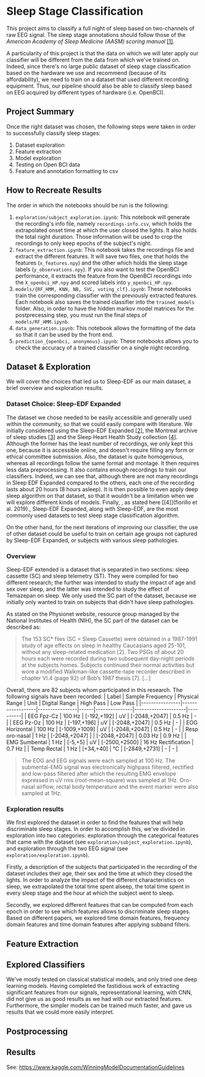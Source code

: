 # Sleep Stage Classification

This project aims to classify a full night of sleep based on two-channels of raw EEG signal. The sleep stage annotations should follow those of the *American Academy of Sleep Medicine (AASM) scoring manual* [[1]](https://aasm.org/clinical-resources/scoring-manual/).

A particularity of this project is that the data on which we will later apply our classifier will be different from the data from which we've trained on. Indeed, since there's no large public dataset of sleep stage classification based on the hardware we use and recommend (because of its affordability), we need to train on a dataset that used different recording equipment. Thus, our pipeline should also be able to classify sleep based on EEG acquired by different types of hardware (i.e. OpenBCI).

## Project Summary

Once the right dataset was chosen, the following steps were taken in order to successfully classify sleep stages:
1) Dataset exploration
2) Feature extraction
3) Model exploration
4) Testing on Open BCI data
5) Feature and annotation formatting to csv

## How to Recreate Results

The order in which the notebooks should be run is the following:

1) `exploration/subject_exploration.ipynb`: This notebook will generate the recording's info file, namely `recordings-info.csv`, which holds the extrapolated onset time at which the user closed the lights. It also holds the total night duration. Those information will be used to crop the recordings to only keep epochs of the subject's night.
2) `feature_extraction.ipynb`: This notebook takes the recordings file and extract the different features. It will save two files, one that holds the features (`x_features.npy`) and the other which holds the sleep stage labels (`y_observations.npy`). If you also want to test the OpenBCI performance, it extracts the feature from the OpenBCI recordings into the `X_openbci_HP.npy` and scored labels into `y_openbci_HP.npy`.
3) `models/{RF_HMM, KNN, NB, SVC, voting_clf}.ipynb`: These notebooks train the corresponding classifier with the previously extracted features. Each notebook also saves the trained classifier into the `trained_models` folder. Also, in order to have the hidden markov model matrices for the postprecessing step, you must run the final steps of `models/RF_HMM.ipynb`. 
4) `data_generation.ipynb`: This notebook allows the formatting of the data so that it can be used by the front end.
5) `prediction_{openbci, anonymous}.ipynb`: These notebooks allows you to check the accuracy of a trained classifier on a single night recording.

## Dataset & Exploration

We will cover the choices that led us to Sleep-EDF as our main dataset, a brief overview and exploration results.

### Dataset Choice: Sleep-EDF Expanded

The dataset we chose needed to be easily accessible and generally used within the community, so that we could easily compare with literature. We initially considered using the Sleep-EDF Expanded [[2]](https://physionet.org/content/sleep-edfx/1.0.0/), the Montreal archive of sleep studies [[3]]() and the Sleep Heart Health Study collection [[4]](). Although the former has the least number of recordings, we only kept this one, because it is accessible online, and doesn't require filling any form or ethical committee submission. Also, the dataset is quite homogenious, whereas all recordings follow the same format and montage. It then requires less data preprocessing. It also contains enough recordings to train our classifiers. Indeed, we can see that, although there are not many recordings in Sleep EDF Expanded compared to the others, each one of the recording lasts about 20 hours (8 hours asleep). It is then possible to even apply deep sleep algorithm on that dataset, so that it wouldn't be a limitation when we will explore different kinds of models. Finally, , as stated here [[4]](fiorillo et al. 2019)., Sleep-EDF Expanded, along with Sleep-EDF, are the most commonly used datasets to test sleep stage classification algorithm.

On the other hand, for the next iterations of improving our classifier, the use of other dataset could be useful to train on certain age groups not captured by Sleep-EDF Expanded, or subjects with various sleep pathologies.

### Overview

<!-- Short desciption of the chosen dataset (context what/when/how/why), how it compares to the data we will afterwards collect (scoring manual, recording equipment, signal preprocessing) -->

Sleep-EDF extended is a dataset that is separated in two sections: sleep cassette (SC) and sleep telemetry (ST). They were compiled for two different research; the further was intended to study the impact of age and sex over sleep, and the latter was intended to study the effect of Temazepan on sleep. We only used the SC part of the dataset, because we initially only wanted to train on subjects that didn't have sleep pathologies.

As stated on the Physionet website, resource group managed by the National Institutes of Health (NIH), the SC part of the dataset can be described as:
> The 153 SC* files (SC = Sleep Cassette) were obtained in a 1987-1991 study of age effects on sleep in healthy Caucasians aged 25-101, without any sleep-related medication [2]. Two PSGs of about 20 hours each were recorded during two subsequent day-night periods at the subjects homes. Subjects continued their normal activities but wore a modified Walkman-like cassette-tape recorder described in chapter VI.4 (page 92) of Bob’s 1987 thesis [7]. [...]

Overall, there are 82 subjects whom participated in this research. The following signals have been recorded:
| Label          | Sample Frequency | Physical Range | Unit | Digital Range | High Pass           | Low Pass |
|----------------|------------------|----------------|------|---------------|---------------------|----------|
| EEG Fpz-Cz     | 100 Hz           | [-192,+192]    | uV   | [-2048,+2047] | 0.5 Hz              | -        |
| EEG Pz-Oz      | 100 Hz           | [-197,+196]    | uV   | [-2048,+2047] | 0.5 Hz              | -        |
| EOG Horizontal | 100 Hz           | [-1009,+1009]  | uV   | [-2048,+2047] | 0.5 Hz              | -        |
| Resp oro-nasal | 1 Hz             | [-2048,+2047]  |      | [-2048,+2047] | 0.03 Hz             | 0.9 Hz   |
| EMG Sumbental  | 1 Hz             | [-5,+5]        | uV   | [-2500,+2500] | 16 Hz Rectification | 0.7 Hz   |
| Temp Rectal    | 1 Hz             | [+34,+40]      | °C   | [-2849,+2731] | -                   | -        |

> The EOG and EEG signals were each sampled at 100 Hz. The submental-EMG signal was electronically highpass filtered, rectified and low-pass filtered after which the resulting EMG envelope expressed in uV rms (root-mean-square) was sampled at 1Hz. Oro-nasal airflow, rectal body temperature and the event marker were also sampled at 1Hz.

### Exploration results

<!-- find features that discriminates sleep stages the most -->

We first explored the dataset in order to find the features that will help discriminate sleep stages. In order to accomplish this, we've divided in exploration into two categories: exploration through the categorical features that came with the dataset (see `exploration/subject_exploration.ipynb`), and exploration through the two EEG signal (see `exploration/exploration.ipynb`).

Firstly, a description of the subjects that participated in the recording of the dataset includes their age, their sex and the time at which they closed the lights. In order to analyze the impact of the different characteristics on sleep, we extrapolated the total time spent alseep, the total time spent in every sleep stage and the hour at which the subject went to sleep.

Secondly, we explored different features that can be computed from each epoch in order to see which features allows to discriminate sleep stages. Based on different papers, we explored time domain features, frequency domain features and time domain features after applying subband filters.

<!-- Talk more on the results of that exploration -->

## Feature Extraction

<!-- how we've managed to extract features effectively, given restrictions on memory (and time) -->

## Explored Classifiers

We've mostly tested on classical statistical models, and only tried one deep learning models. Having completed the fastidious work of extracting significant features from our signals, representational learning, with CNN, did not give us as good results as we had with our extracted features. Furthermore, the simpler models can be trained much faster, and gave us results that we could more easily interpret.

## Postprocessing

## Results


See: https://www.kaggle.com/WinningModelDocumentationGuidelines
